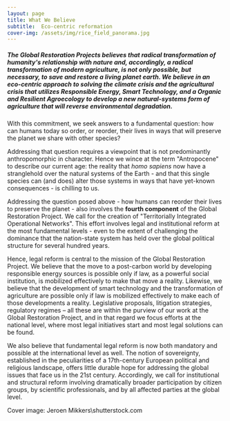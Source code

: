 ```yaml
---
layout: page
title: What We Believe
subtitle:  Eco-centric reformation
cover-img: /assets/img/rice_field_panorama.jpg
---
```


##### The Global Restoration Projects believes that radical transformation of humanity's relationship with nature and, accordingly, a radical transformation of modern agriculture, is not only possible, but necessary, to save and restore a living planet earth.  We believe in an eco-centric approach to solving the climate crisis and the agricultural crisis that utilizes **Responsible Energy, Smart Technology, and a Organic and Resilient Agroecology** to develop a new natural-systems form of agriculture that will reverse  environmental degradation.   

With this commitment, we seek answers to a fundamental question: how can humans today so order, or reorder, their lives in ways that will preserve the planet we share with other species?

Addressing that question requires a viewpoint that is not predominantly anthropomorphic in character.  Hence we wince at the term "Antropocene" to describe our current age: the reality that *homo sapiens* now have a stranglehold over the natural systems of the Earth - and that this single species can (and does) alter those systems in ways that have yet-known consequences - is chilling to us. 

Addressing the question posed above - how humans can reorder their lives to preserve the planet - also involves the **fourth component** of the Global Restoration Project.  We call for the creation of "Territorially Integrated Operational Networks".  This effort involves legal and institutional reform at the most fundamental levels - even to the extent of challenging the dominance that the nation-state system has held over the global political structure for several hundred years. 

Hence, legal reform is central to the mission of the Global Restoration Project.  We believe that the move to a post-carbon world by developing responsible energy sources is possible only if law, as a powerful social institution, is mobilized effectively to make that move a reality.  Likewise, we believe that the development of smart technology and the transformation of agriculture are possible only if law is mobilized effectively to make each of those developments a reality.  Legislative proposals, litigation strategies, regulatory regimes – all these are within the purview of our work at the Global Restoration Project, and in that regard we focus efforts at the national level, where most legal initiatives start and most legal solutions can be found.

We also believe that fundamental legal reform is now both mandatory and possible at the international level as well.  The notion of sovereignty, established in the peculiarities of a 17th-century European political and religious landscape, offers little durable hope for addressing the global issues that face us in the 21st century.  Accordingly, we call for institutional and structural reform involving dramatically broader participation by citizen groups, by scientific professionals, and by all affected parties at the global level.

Cover image: Jeroen Mikkers\shutterstock.com
